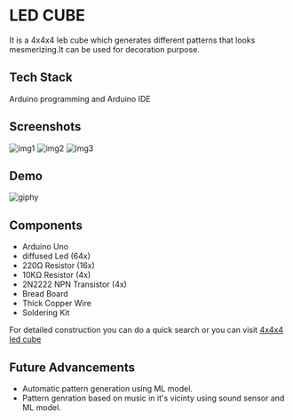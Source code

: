 
# LED CUBE

It is a 4x4x4 leb cube which generates different patterns that looks mesmerizing.It can be used for decoration purpose.


## Tech Stack

Arduino programming and Arduino IDE

  
## Screenshots

![img1](https://github.com/avishekchoudhary/4x4x4-led-cube/blob/master/Images/img1.png)
![img2](https://github.com/avishekchoudhary/4x4x4-led-cube/blob/master/Images/img2.png)
![img3](https://github.com/avishekchoudhary/4x4x4-led-cube/blob/master/Images//img3.png)


 

  
## Demo

![giphy](https://media.giphy.com/media/GwBVokME2bL0ttK6wG/giphy.gif)

  
## Components

 - Arduino Uno
 - diffused Led (64x)
 - 220Ω Resistor (16x)
 - 10KΩ Resistor (4x)
 - 2N2222 NPN Transistor (4x)
 - Bread Board
 - Thick Copper Wire
 - Soldering Kit

For detailed construction you can do a quick search or you can visit [4x4x4 led cube](https://www.instructables.com/How-To-Write-Your-Own-LED-Cube-Show-For-Arduino/)
  
## Future Advancements

- Automatic pattern generation using ML model.
- Pattern genration based on music in it's vicinty using sound sensor and ML model.

  
